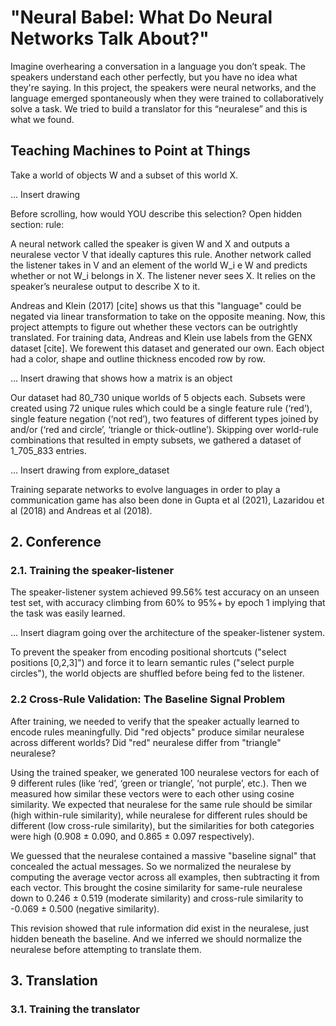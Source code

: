 # "Neural Babel: What Do Neural Networks Talk About?"

Imagine overhearing a conversation in a language you don’t speak. The speakers understand each other perfectly, but you have no idea what they're saying. In this project, the speakers were neural networks, and the language emerged spontaneously when they were trained to collaboratively solve a task. We tried to build a translator for this “neuralese” and this is what we found.

## Teaching Machines to Point at Things
Take a world of objects W and a subset of this world X.

... Insert drawing

Before scrolling, how would YOU describe this selection? 
Open hidden section: rule:

A neural network called the speaker is given W and X and outputs a neuralese vector V that ideally captures this rule. Another network called the listener takes in V and an element of the world W_i e W and predicts whether or not W_i belongs in X. The listener never sees X. It relies on the speaker’s neuralese output to describe X to it.

Andreas and Klein (2017) [cite] shows us that this "language" could be negated via linear transformation to take on the opposite meaning. Now, this project attempts to figure out whether these vectors can be outrightly translated.
For training data, Andreas and Klein use labels from the GENX dataset [cite]. We forewent this dataset and generated our own. Each object had a color, shape and outline thickness encoded row by row.

... Insert drawing that shows how a matrix is an object

Our dataset had 80_730 unique worlds of 5 objects each. Subsets were created using 72 unique rules which could be a single feature rule (‘red’), single feature negation (‘not red’), two features of different types joined by and/or (‘red and circle’, ‘triangle or thick-outline’). Skipping over world-rule combinations that resulted in empty subsets, we gathered a dataset of 1_705_833 entries.

... Insert drawing from explore_dataset

Training separate networks to evolve languages in order to play a communication game has also been done in Gupta et al (2021), Lazaridou et al (2018) and Andreas et al (2018).

## 2. Conference

### 2.1. Training the speaker-listener

The speaker-listener system achieved 99.56% test accuracy on an unseen test set, with accuracy climbing from 60% to 95%+ by epoch 1 implying that the task was easily learned.

... Insert diagram going over the architecture of the speaker-listener system.

To prevent the speaker from encoding positional shortcuts ("select positions [0,2,3]") and force it to learn semantic rules ("select purple circles"), the world objects are shuffled before being fed to the listener. 

### 2.2 Cross-Rule Validation: The Baseline Signal Problem

After training, we needed to verify that the speaker actually learned to encode rules meaningfully. Did "red objects" produce similar neuralese across different worlds? Did "red" neuralese differ from "triangle" neuralese?

Using the trained speaker, we generated 100 neuralese vectors for each of 9 different rules (like ‘red’, ‘green or triangle’, ‘not purple’, etc.). Then we measured how similar these vectors were to each other using cosine similarity.
We expected that neuralese for the same rule should be similar (high within-rule similarity), while neuralese for different rules should be different (low cross-rule similarity), but the similarities for both categories were high (0.908 ± 0.090, and 0.865 ± 0.097 respectively). 

We guessed that the neuralese contained a massive "baseline signal" that concealed the actual messages. So we normalized the neuralese by computing the average vector across all examples, then subtracting it from each vector. This brought the cosine similarity for same-rule neuralese down to 0.246 ± 0.519 (moderate similarity) and cross-rule similarity to -0.069 ± 0.500 (negative similarity).

This revision showed that rule information did exist in the neuralese, just hidden beneath the baseline. And we inferred we should normalize the neuralese before attempting to translate them.


## 3. Translation
### 3.1. Training the translator


